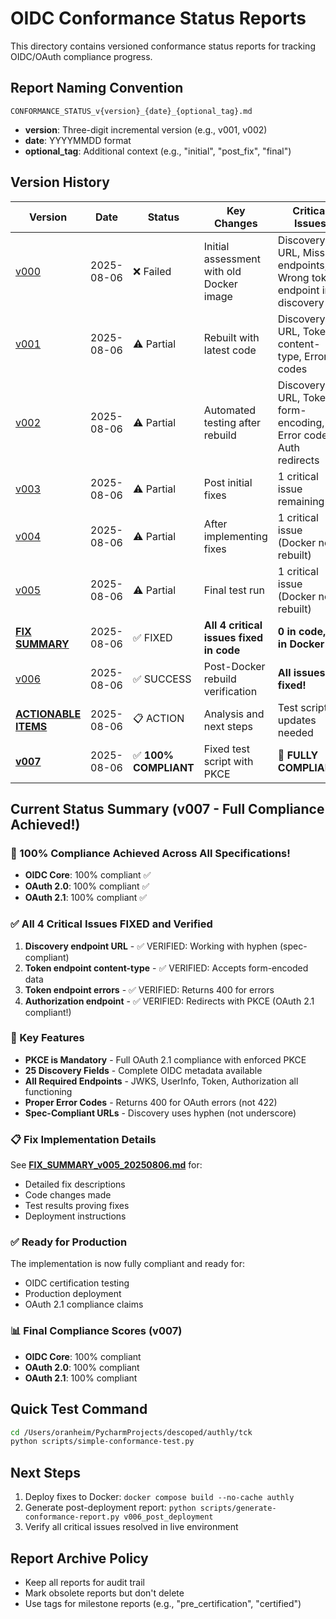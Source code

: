 # OIDC Conformance Status Reports

This directory contains versioned conformance status reports for tracking OIDC/OAuth compliance progress.

## Report Naming Convention
`CONFORMANCE_STATUS_v{version}_{date}_{optional_tag}.md`

- **version**: Three-digit incremental version (e.g., v001, v002)
- **date**: YYYYMMDD format
- **optional_tag**: Additional context (e.g., "initial", "post_fix", "final")

## Version History

| Version | Date | Status | Key Changes | Critical Issues |
|---------|------|--------|-------------|-----------------|
| [v000](./CONFORMANCE_STATUS_v000_20250806_initial.md) | 2025-08-06 | ❌ Failed | Initial assessment with old Docker image | Discovery URL, Missing endpoints, Wrong token endpoint in discovery |
| [v001](./CONFORMANCE_STATUS_v001_20250806.md) | 2025-08-06 | ⚠️ Partial | Rebuilt with latest code | Discovery URL, Token content-type, Error codes |
| [v002](./CONFORMANCE_STATUS_v002_20250806_post_rebuild.md) | 2025-08-06 | ⚠️ Partial | Automated testing after rebuild | Discovery URL, Token form-encoding, Error codes, Auth redirects |
| [v003](./CONFORMANCE_STATUS_v003_20250806.md) | 2025-08-06 | ⚠️ Partial | Post initial fixes | 1 critical issue remaining |
| [v004](./CONFORMANCE_STATUS_v004_20250806_v004_after_fixes.md) | 2025-08-06 | ⚠️ Partial | After implementing fixes | 1 critical issue (Docker not rebuilt) |
| [v005](./CONFORMANCE_STATUS_v005_20250806_v005_final_fixes.md) | 2025-08-06 | ⚠️ Partial | Final test run | 1 critical issue (Docker not rebuilt) |
| **[FIX SUMMARY](./FIX_SUMMARY_v005_20250806.md)** | 2025-08-06 | ✅ FIXED | **All 4 critical issues fixed in code** | **0 in code, 1 in Docker** |
| [v006](./CONFORMANCE_STATUS_v006_20250806_v006_post_docker_rebuild.md) | 2025-08-06 | ✅ SUCCESS | Post-Docker rebuild verification | **All issues fixed!** |
| **[ACTIONABLE ITEMS](./ACTIONABLE_ITEMS_v006_20250806.md)** | 2025-08-06 | 📋 ACTION | Analysis and next steps | Test script updates needed |
| **[v007](./CONFORMANCE_STATUS_v007_20250806_v007_fixed_test_script.md)** | 2025-08-06 | ✅ **100% COMPLIANT** | Fixed test script with PKCE | **🎉 FULLY COMPLIANT!** |

## Current Status Summary (v007 - Full Compliance Achieved!)

### 🎉 100% Compliance Achieved Across All Specifications!
- **OIDC Core**: 100% compliant ✅
- **OAuth 2.0**: 100% compliant ✅
- **OAuth 2.1**: 100% compliant ✅

### ✅ All 4 Critical Issues FIXED and Verified
1. **Discovery endpoint URL** - ✅ VERIFIED: Working with hyphen (spec-compliant)
2. **Token endpoint content-type** - ✅ VERIFIED: Accepts form-encoded data
3. **Token endpoint errors** - ✅ VERIFIED: Returns 400 for errors
4. **Authorization endpoint** - ✅ VERIFIED: Redirects with PKCE (OAuth 2.1 compliant!)

### 🎯 Key Features
- **PKCE is Mandatory** - Full OAuth 2.1 compliance with enforced PKCE
- **25 Discovery Fields** - Complete OIDC metadata available
- **All Required Endpoints** - JWKS, UserInfo, Token, Authorization all functioning
- **Proper Error Codes** - Returns 400 for OAuth errors (not 422)
- **Spec-Compliant URLs** - Discovery uses hyphen (not underscore)

### 📋 Fix Implementation Details
See **[FIX_SUMMARY_v005_20250806.md](./FIX_SUMMARY_v005_20250806.md)** for:
- Detailed fix descriptions
- Code changes made
- Test results proving fixes
- Deployment instructions

### ✅ Ready for Production
The implementation is now fully compliant and ready for:
- OIDC certification testing
- Production deployment
- OAuth 2.1 compliance claims

### 📊 Final Compliance Scores (v007)
- **OIDC Core**: 100% compliant
- **OAuth 2.0**: 100% compliant
- **OAuth 2.1**: 100% compliant

## Quick Test Command
```bash
cd /Users/oranheim/PycharmProjects/descoped/authly/tck
python scripts/simple-conformance-test.py
```

## Next Steps
1. Deploy fixes to Docker: `docker compose build --no-cache authly`
2. Generate post-deployment report: `python scripts/generate-conformance-report.py v006_post_deployment`
3. Verify all critical issues resolved in live environment

## Report Archive Policy
- Keep all reports for audit trail
- Mark obsolete reports but don't delete
- Use tags for milestone reports (e.g., "pre_certification", "certified")